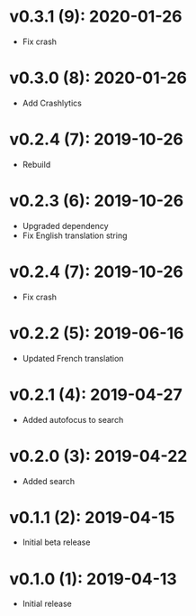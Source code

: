 # v0.3.1 (9): 2020-01-26

- Fix crash

# v0.3.0 (8): 2020-01-26

- Add Crashlytics

# v0.2.4 (7): 2019-10-26

- Rebuild

# v0.2.3 (6): 2019-10-26

- Upgraded dependency
- Fix English translation string

# v0.2.4 (7): 2019-10-26

- Fix crash

# v0.2.2 (5): 2019-06-16

- Updated French translation

# v0.2.1 (4): 2019-04-27

- Added autofocus to search

# v0.2.0 (3): 2019-04-22

- Added search

# v0.1.1 (2): 2019-04-15

- Initial beta release

# v0.1.0 (1): 2019-04-13

- Initial release
